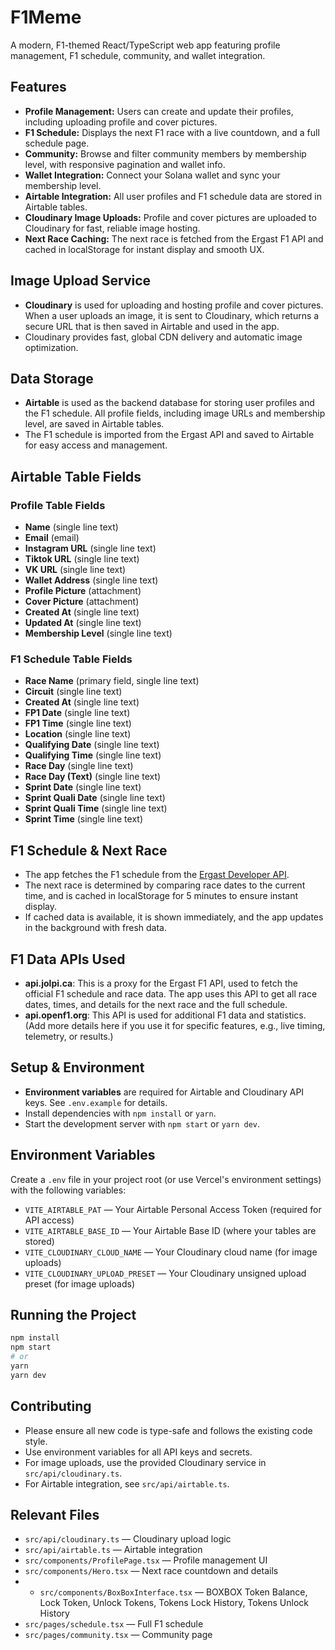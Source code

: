 # F1Meme

A modern, F1-themed React/TypeScript web app featuring profile management, F1 schedule, community, and wallet integration.

## Features
- **Profile Management:** Users can create and update their profiles, including uploading profile and cover pictures.
- **F1 Schedule:** Displays the next F1 race with a live countdown, and a full schedule page.
- **Community:** Browse and filter community members by membership level, with responsive pagination and wallet info.
- **Wallet Integration:** Connect your Solana wallet and sync your membership level.
- **Airtable Integration:** All user profiles and F1 schedule data are stored in Airtable tables.
- **Cloudinary Image Uploads:** Profile and cover pictures are uploaded to Cloudinary for fast, reliable image hosting.
- **Next Race Caching:** The next race is fetched from the Ergast F1 API and cached in localStorage for instant display and smooth UX.

## Image Upload Service
- **Cloudinary** is used for uploading and hosting profile and cover pictures. When a user uploads an image, it is sent to Cloudinary, which returns a secure URL that is then saved in Airtable and used in the app.
- Cloudinary provides fast, global CDN delivery and automatic image optimization.

## Data Storage
- **Airtable** is used as the backend database for storing user profiles and the F1 schedule. All profile fields, including image URLs and membership level, are saved in Airtable tables.
- The F1 schedule is imported from the Ergast API and saved to Airtable for easy access and management.

## Airtable Table Fields

### Profile Table Fields
- **Name** (single line text)
- **Email** (email)
- **Instagram URL** (single line text)
- **Tiktok URL** (single line text)
- **VK URL** (single line text)
- **Wallet Address** (single line text)
- **Profile Picture** (attachment)
- **Cover Picture** (attachment)
- **Created At** (single line text)
- **Updated At** (single line text)
- **Membership Level** (single line text)

### F1 Schedule Table Fields
- **Race Name** (primary field, single line text)
- **Circuit** (single line text)
- **Created At** (single line text)
- **FP1 Date** (single line text)
- **FP1 Time** (single line text)
- **Location** (single line text)
- **Qualifying Date** (single line text)
- **Qualifying Time** (single line text)
- **Race Day** (single line text)
- **Race Day (Text)** (single line text)
- **Sprint Date** (single line text)
- **Sprint Quali Date** (single line text)
- **Sprint Quali Time** (single line text)
- **Sprint Time** (single line text)

## F1 Schedule & Next Race
- The app fetches the F1 schedule from the [Ergast Developer API](https://ergast.com/mrd/).
- The next race is determined by comparing race dates to the current time, and is cached in localStorage for 5 minutes to ensure instant display.
- If cached data is available, it is shown immediately, and the app updates in the background with fresh data.

## F1 Data APIs Used

- **api.jolpi.ca**: This is a proxy for the Ergast F1 API, used to fetch the official F1 schedule and race data. The app uses this API to get all race dates, times, and details for the next race and the full schedule.
- **api.openf1.org**: This API is used for additional F1 data and statistics. (Add more details here if you use it for specific features, e.g., live timing, telemetry, or results.)

## Setup & Environment
- **Environment variables** are required for Airtable and Cloudinary API keys. See `.env.example` for details.
- Install dependencies with `npm install` or `yarn`.
- Start the development server with `npm start` or `yarn dev`.

## Environment Variables

Create a `.env` file in your project root (or use Vercel's environment settings) with the following variables:

- `VITE_AIRTABLE_PAT` — Your Airtable Personal Access Token (required for API access)
- `VITE_AIRTABLE_BASE_ID` — Your Airtable Base ID (where your tables are stored)
- `VITE_CLOUDINARY_CLOUD_NAME` — Your Cloudinary cloud name (for image uploads)
- `VITE_CLOUDINARY_UPLOAD_PRESET` — Your Cloudinary unsigned upload preset (for image uploads)


## Running the Project
```bash
npm install
npm start
# or
yarn
yarn dev
```

## Contributing
- Please ensure all new code is type-safe and follows the existing code style.
- Use environment variables for all API keys and secrets.
- For image uploads, use the provided Cloudinary service in `src/api/cloudinary.ts`.
- For Airtable integration, see `src/api/airtable.ts`.

## Relevant Files
- `src/api/cloudinary.ts` — Cloudinary upload logic
- `src/api/airtable.ts` — Airtable integration
- `src/components/ProfilePage.tsx` — Profile management UI
- `src/components/Hero.tsx` — Next race countdown and details
- - `src/components/BoxBoxInterface.tsx` — BOXBOX Token Balance, Lock Token, Unlock Tokens, Tokens Lock History, Tokens Unlock History
- `src/pages/schedule.tsx` — Full F1 schedule
- `src/pages/community.tsx` — Community page



